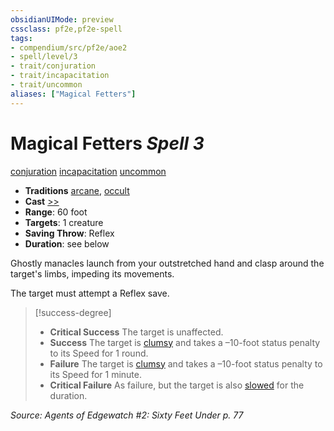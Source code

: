 ```yaml
---
obsidianUIMode: preview
cssclass: pf2e,pf2e-spell
tags:
- compendium/src/pf2e/aoe2
- spell/level/3
- trait/conjuration
- trait/incapacitation
- trait/uncommon
aliases: ["Magical Fetters"]
---
```

# Magical Fetters *Spell 3*   
[conjuration](conjuration.md "Conjuration School Trait")  [incapacitation](incapacitation.md "Incapacitation Effect Trait")  [uncommon](uncommon.md "Uncommon Rarity Trait")  

- **Traditions** [arcane](arcane.md "Arcane Tradition Trait"), [occult](occult.md "Occult Tradition Trait")
- **Cast** [>>](chapter-9-playing-the-game.md#Actions "Two-Action") 
- **Range**: 60 foot
- **Targets**: 1 creature
- **Saving Throw**: Reflex
- **Duration**: see below

Ghostly manacles launch from your outstretched hand and clasp around the target's limbs, impeding its movements.

The target must attempt a Reflex save.

> [!success-degree] 
> - **Critical Success** The target is unaffected.
> - **Success** The target is [clumsy](conditions.md#Clumsy) and takes a –10-foot status penalty to its Speed for 1 round.
> - **Failure** The target is [clumsy](conditions.md#Clumsy) and takes a –10-foot status penalty to its Speed for 1 minute.
> - **Critical Failure** As failure, but the target is also [slowed](conditions.md#Slowed) for the duration.

*Source: Agents of Edgewatch #2: Sixty Feet Under p. 77*